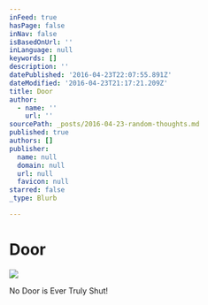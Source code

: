 ```yaml
---
inFeed: true
hasPage: false
inNav: false
isBasedOnUrl: ''
inLanguage: null
keywords: []
description: ''
datePublished: '2016-04-23T22:07:55.891Z'
dateModified: '2016-04-23T21:17:21.209Z'
title: Door
author:
  - name: ''
    url: ''
sourcePath: _posts/2016-04-23-random-thoughts.md
published: true
authors: []
publisher:
  name: null
  domain: null
  url: null
  favicon: null
starred: false
_type: Blurb

---
```

# Door
![](https://s3-us-west-2.amazonaws.com/the-grid-img/p/e30c6c884322550469ff3d074d4e48e997432529.jpg)

No Door is Ever Truly Shut!